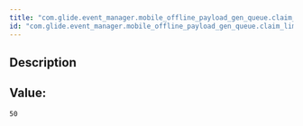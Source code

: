 ```yaml
---
title: "com.glide.event_manager.mobile_offline_payload_gen_queue.claim_limit"
id: "com.glide.event_manager.mobile_offline_payload_gen_queue.claim_limit"
---
```

## Description



## Value: 
```
50
```